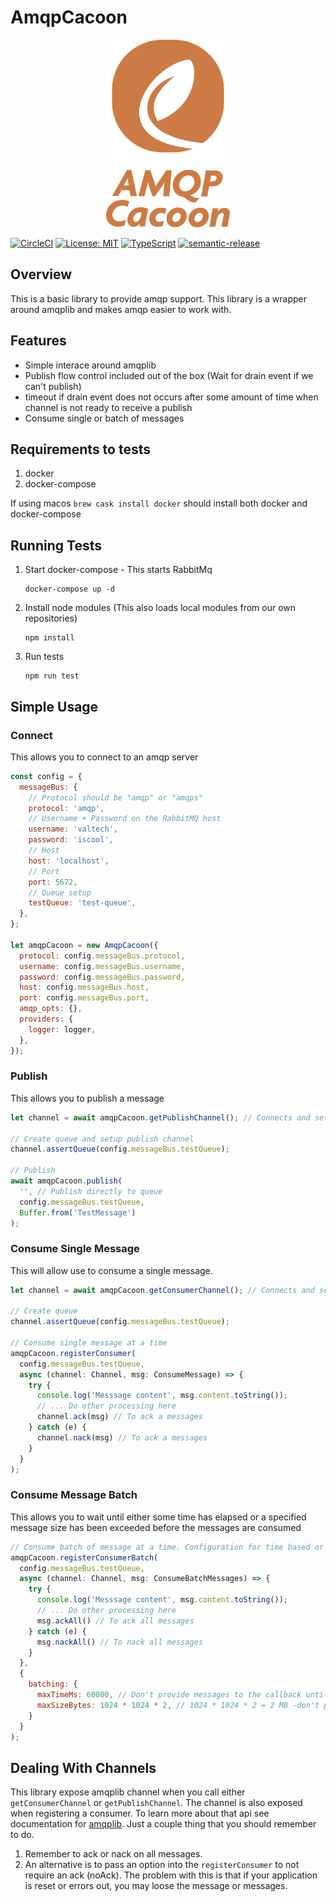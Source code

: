 # AmqpCacoon

<p align="center">
  <img height='300' src="./assets/amqp_cacoon_2.png">
</p>

[![CircleCI](https://circleci.com/gh/valtech-sd/amqp-cacoon.svg?style=svg)](https://circleci.com/gh/valtech-sd/amqp-cacoon)
[![License: MIT](https://img.shields.io/badge/License-MIT-yellow.svg)](https://opensource.org/licenses/MIT)
[![TypeScript](https://badges.frapsoft.com/typescript/code/typescript.svg)](https://github.com/ellerbrock/typescript-badges/)
[![semantic-release](https://img.shields.io/badge/%20%20%F0%9F%93%A6%F0%9F%9A%80-semantic--release-e10079.svg)](https://github.com/semantic-release/semantic-release)

## Overview

This is a basic library to provide amqp support. This library is a wrapper around amqplib and makes amqp easier to work with.

## Features

- Simple interace around amqplib
- Publish flow control included out of the box (Wait for drain event if we can't publish)
- timeout if drain event does not occurs after some amount of time when channel is not ready to receive a publish
- Consume single or batch of messages

## Requirements to tests

1. docker
2. docker-compose

If using macos `brew cask install docker` should install both docker and docker-compose

## Running Tests

1. Start docker-compose - This starts RabbitMq
   ```
   docker-compose up -d
   ```
2. Install node modules (This also loads local modules from our own repositories)
   ```
   npm install
   ```
3. Run tests
   ```
   npm run test
   ```

## Simple Usage

### Connect

This allows you to connect to an amqp server

```javascript
const config = {
  messageBus: {
    // Protocol should be "amqp" or "amqps"
    protocol: 'amqp',
    // Username + Password on the RabbitMQ host
    username: 'valtech',
    password: 'iscool',
    // Host
    host: 'localhost',
    // Port
    port: 5672,
    // Queue setup
    testQueue: 'test-queue',
  },
};

let amqpCacoon = new AmqpCacoon({
  protocol: config.messageBus.protocol,
  username: config.messageBus.username,
  password: config.messageBus.password,
  host: config.messageBus.host,
  port: config.messageBus.port,
  amqp_opts: {},
  providers: {
    logger: logger,
  },
});
```

### Publish

This allows you to publish a message

```javascript
let channel = await amqpCacoon.getPublishChannel(); // Connects and sets up a publish channel

// Create queue and setup publish channel
channel.assertQueue(config.messageBus.testQueue);

// Publish
await amqpCacoon.publish(
  '', // Publish directly to queue
  config.messageBus.testQueue,
  Buffer.from('TestMessage')
);
```

### Consume Single Message

This will allow use to consume a single message.

```javascript
let channel = await amqpCacoon.getConsumerChannel(); // Connects and sets up a subscription channel

// Create queue
channel.assertQueue(config.messageBus.testQueue);

// Consume single message at a time
amqpCacoon.registerConsumer(
  config.messageBus.testQueue,
  async (channel: Channel, msg: ConsumeMessage) => {
    try {
      console.log('Messsage content', msg.content.toString());
      // ... Do other processing here
      channel.ack(msg) // To ack a messages
    } catch (e) {
      channel.nack(msg) // To ack a messages
    }
  }
);
```

### Consume Message Batch

This allows you to wait until either some time has elapsed or a specified message size has been exceeded before the messages are consumed

```javascript
// Consume batch of message at a time. Configuration for time based or size based batching is provided
amqpCacoon.registerConsumerBatch(
  config.messageBus.testQueue,
  async (channel: Channel, msg: ConsumeBatchMessages) => {
    try {
      console.log('Messsage content', msg.content.toString());
      // ... Do other processing here
      msg.ackAll() // To ack all messages
    } catch (e) {
      msg.nackAll() // To nack all messages
    }
  },
  {
    batching: {
      maxTimeMs: 60000, // Don't provide messages to the callback until at least 60000 ms have passed
      maxSizeBytes: 1024 * 1024 * 2, // 1024 * 1024 * 2 = 2 MB -don't provide message to the callback until 2 MB of data have been received
    }
  }
);
```

## Dealing With Channels

This library expose amqplib channel when you call either `getConsumerChannel` or `getPublishChannel`. The channel is also exposed when registering a consumer. To learn more about that api see documentation for [amqplib](https://www.npmjs.com/package/amqplib). Just a couple thing that you should remember to do.

1. Remember to ack or nack on all messages.
2. An alternative is to pass an option into the `registerConsumer` to not require an ack (noAck). The problem with this is that if your application is reset or errors out, you may loose the message or messages.


